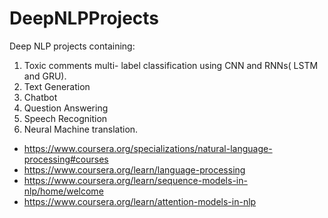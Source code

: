 # DeepNLPProjects

Deep NLP projects containing:

1. Toxic comments multi- label classification using CNN and RNNs( LSTM and GRU).
2. Text Generation
3. Chatbot
4. Question Answering
5. Speech Recognition
6. Neural Machine translation.


- https://www.coursera.org/specializations/natural-language-processing#courses
- https://www.coursera.org/learn/language-processing
- https://www.coursera.org/learn/sequence-models-in-nlp/home/welcome
- https://www.coursera.org/learn/attention-models-in-nlp
